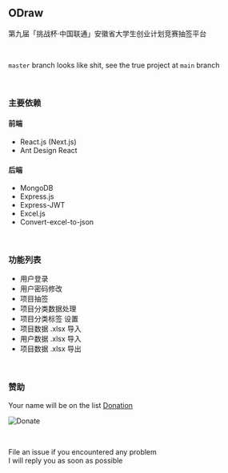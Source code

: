 ## ODraw
第九届「挑战杯·中国联通」安徽省大学生创业计划竞赛抽签平台

<br/>

`master` branch looks like shit, see the true project at `main` branch

<br/>

### 主要依赖
#### 前端
+ React.js (Next.js)
+ Ant Design React

#### 后端
+ MongoDB
+ Express.js
+ Express-JWT
+ Excel.js
+ Convert-excel-to-json

<br/>

### 功能列表
+ 用户登录
+ 用户密码修改
+ 项目抽签
+ 项目分类数据处理
+ 项目分类标签 设置
+ 项目数据 .xlsx 导入
+ 用户数据 .xlsx 导入
+ 项目数据 .xlsx 导出

<br/>

### 赞助
Your name will be on the list [Donation](https://www.ouorz.com/donation)
<br/>

![Donate](https://i.loli.net/2019/02/18/5c6a80afd1e26.png)

<br/>

File an issue if you encountered any problem
<br/>
I will reply you as soon as possible